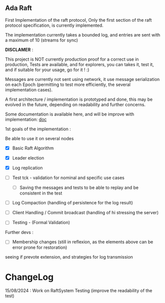 Ada Raft
---------

First Implementation of the raft protocol, 
Only the first section of the raft protocol specification, is currently implemented.

The implementation currently takes a bounded log, and entries are sent with a maximum of 10 (streams for sync)


**DISCLAMER** :

This project is NOT currently production proof for a correct use in production, 
Tests are available, and for explorers, you can takes it, test it, and if suitable for your usage, go for it ! :)

Messages are currently not sent using network, it use message serialization on each Epoch (permitting to test more efficiently, the several implementation cases).

A first architecture / implementation is prototyped and done, this may be evolved in the future, depending on readability and further concerns.

Some documentation is available here, and will be improve with implementation: [doc](doc)

1st goals of the implementation :

Be able to use it on several nodes

- [X] Basic Raft Algorithm
- [X] Leader election
- [x] Log replication
- [ ] Test tck - validation for nominal and specific use cases
  - [ ] Saving the messages and tests to be able to replay and be consistent in the test
- [ ] Log Compaction (handling of persistence for the log result)
- [ ] Client Handling / Commit broadcast (handling of hi stressing the server)

- [ ] Testing - (Formal Validation)


Further devs :

- [ ] Membership changes (still in reflexion, as the elements above can be error prone for restoration)

seeing if prevote extension, and strategies for log transmission 


ChangeLog
==========

15/08/2024 : Work on RaftSystem Testing (improve the readability of the test)
